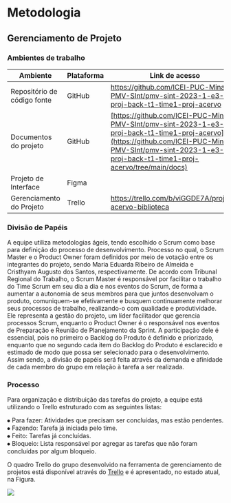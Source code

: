 
# Metodologia

## Gerenciamento de Projeto

### Ambientes de trabalho

Ambiente   | Plataforma | Link de acesso
--------- | ------ | --------
Repositório de código fonte | GitHub | <a>https://github.com/ICEI-PUC-Minas-PMV-SInt/pmv-sint-2023-1-e3-proj-back-t1-time1-proj-acervo</a>
Documentos do projeto | GitHub  | <a>[https://github.com/ICEI-PUC-Minas-PMV-SInt/pmv-sint-2023-1-e3-proj-back-t1-time1-proj-acervo](https://github.com/ICEI-PUC-Minas-PMV-SInt/pmv-sint-2023-1-e3-proj-back-t1-time1-proj-acervo/tree/main/docs)</a>
Projeto de Interface | Figma  | <a></a>
Gerenciamento do Projeto | Trello  | <a>https://trello.com/b/viGGDE7A/projeto-acervo-biblioteca</a>

### Divisão de Papéis

A equipe utiliza metodologias ágeis, tendo escolhido o Scrum como base para definição do processo de desenvolvimento. Processo no qual, o Scrum Master e o Product Owner foram definidos por meio de votação entre os integrantes do projeto, sendo Maria Eduarda Ribeiro de Almeida e Cristhyam Augusto dos Santos, respectivamente. De acordo com Tribunal Regional do Trabalho, o Scrum Master é responsável por facilitar o trabalho do Time Scrum em seu dia a dia e nos eventos do Scrum, de forma a aumentar a autonomia de seus membros para que juntos desenvolvam o produto, comuniquem-se efetivamente e busquem continuamente melhorar seus processos de trabalho, realizando-o com qualidade e produtividade. Ele representa a gestão do projeto, um líder facilitador que gerencia processos Scrum, enquanto o Product Owner é o responsável nos eventos de Preparação e Reunião de Planejamento da Sprint. A participação dele é essencial, pois no primeiro o Backlog do Produto é definido e priorizado, enquanto que no segundo cada item do Backlog do Produto é esclarecido e estimado de modo que possa ser selecionado para o desenvolvimento. Assim sendo, a divisão de papéis será feita através da demanda e afinidade de cada membro do grupo em relação à tarefa a ser realizada.

### Processo

Para organização e distribuição das tarefas do projeto, a equipe está utilizando o Trello estruturado com as seguintes listas: 
 
⦁ Para fazer: Atividades que precisam ser concluídas, mas estão pendentes.<br>
⦁ Fazendo: Tarefa já iniciada pelo time.<br>
⦁ Feito: Tarefas já concluídas.<br>
⦁ Bloqueio: Lista responsável por agregar as tarefas que não foram concluídas por algum bloqueio.

O quadro Trello do grupo desenvolvido na ferramenta de gerenciamento de projetos está disponível através do [Trello](https://trello.com/b/viGGDE7A/projeto-acervo-biblioteca-%F0%9F%93%9A) e é apresentado, no estado atual, na Figura. 

<td><img src="https://i.imgur.com/iAiHFOr.png"/></td>

